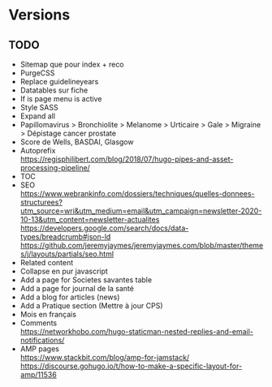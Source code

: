 # Versions

## TODO

- Sitemap que pour index + reco
- PurgeCSS
- Replace guidelineyears
- Datatables sur fiche
- If is page menu is active
- Style SASS
- Expand all
- Papillomavirus > Bronchiolite > Melanome > Urticaire > Gale > Migraine > Dépistage cancer prostate
- Score de Wells, BASDAI, Glasgow
- Autoprefix  
https://regisphilibert.com/blog/2018/07/hugo-pipes-and-asset-processing-pipeline/
- TOC
- SEO  
https://www.webrankinfo.com/dossiers/techniques/quelles-donnees-structurees?utm_source=wri&utm_medium=email&utm_campaign=newsletter-2020-10-13&utm_content=newsletter-actualites  
https://developers.google.com/search/docs/data-types/breadcrumb#json-ld  
https://github.com/jeremyjaymes/jeremyjaymes.com/blob/master/themes/j/layouts/partials/seo.html
- Related content
- Collapse en pur javascript
- Add a page for Societes savantes table
- Add a page for journal de la santé
- Add a blog for articles (news)
- Add a Pratique section (Mettre à jour CPS)
- Mois en français
- Comments  
https://networkhobo.com/hugo-staticman-nested-replies-and-email-notifications/
- AMP pages  
https://www.stackbit.com/blog/amp-for-jamstack/  
https://discourse.gohugo.io/t/how-to-make-a-specific-layout-for-amp/11536

